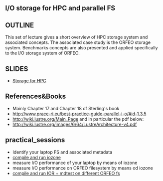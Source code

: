 ## I/O storage for HPC and parallel FS  

## OUTLINE

This set of lecture gives a short overview of HPC storage system and associated concepts. The associated case study is the ORFEO storage system.
Benchmarks concepts are also presented and applied specifically to the I/O storage system of ORFEO.


## SLIDES

- [Storage for HPC](lectures-Storage-for-HPC.pdf)

## References&Books

- Mainly Chapter 17 and Chapter 18 of Sterling's book  
- http://www.prace-ri.eu/best-practice-guide-parallel-i-o/#id-1.3.5
- http://wiki.lustre.org/Main_Page and in particular the pdf below:
- http://wiki.lustre.org/images/6/64/LustreArchitecture-v4.pdf

## practical_sessions 

- Identify your laptop FS and associated metadata
- [compile and run iozone](install_iozone.md)
- measure I/O performance of your laptop by means of iozone
- measure I/O performance on ORFEO filesystem by means od iozone
- [compile and run IOR + mdtest on different ORFEO fs](install_IOR.md)
